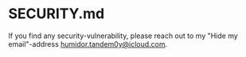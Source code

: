 # SECURITY.md
If you find any security-vulnerability, please reach out to my "Hide my email"-address humidor.tandem0y@icloud.com.
